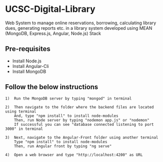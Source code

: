 <h1>UCSC-Digital-Library</h1>
<p>Web System to manage online reservations, borrowing, calculating library dues, generating reports etc. in a library system developed using MEAN (MongoDB, Express.js, Angular, Node.js) Stack</p>

<h2>Pre-requisites</h2>
<ul> 
	<li>Install Node.js</li>
	<li>Install Angular-Cli</li>
	<li>Install MongoDB</li>
</ul>

<h2>Follow the below instructions</h2>

	1)	Run the MongoDB server by typing "mongod" in terminal

	2)	Then navigate to the folder where the backend files are located using terminal
		And, type "npm install" to install node-modules
		Then, run Node server by typing "nodemon app.js" or "nodemon"
		If successful you can see "database connected listening to port 3000" in terminal

	3)	Next, navigate to the Angular-Front folder using another terminal
		Type "npm install" to install node-modules
		Then, run Angular front by typing "ng serve"

	4)	Open a web browser and type "http://localhost:4200" as URL
		
